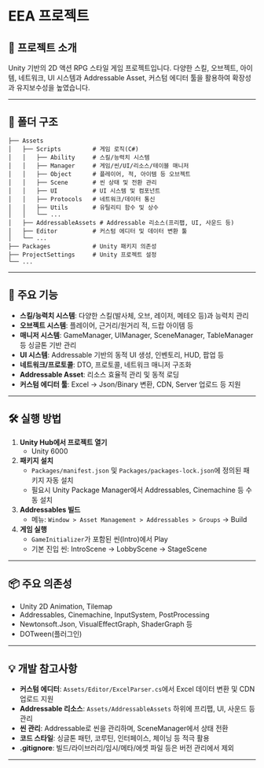 # EEA 프로젝트

## 📝 프로젝트 소개

Unity 기반의 2D 액션 RPG 스타일 게임 프로젝트입니다. 다양한 스킬, 오브젝트, 아이템, 네트워크, UI 시스템과 Addressable Asset, 커스텀 에디터 툴을 활용하여 확장성과 유지보수성을 높였습니다.

---

## 📁 폴더 구조

```
├── Assets
│   ├── Scripts         # 게임 로직(C#)
│   │   ├── Ability     # 스킬/능력치 시스템
│   │   ├── Manager     # 게임/씬/UI/리소스/테이블 매니저
│   │   ├── Object      # 플레이어, 적, 아이템 등 오브젝트
│   │   ├── Scene       # 씬 상태 및 전환 관리
│   │   ├── UI          # UI 시스템 및 컴포넌트
│   │   ├── Protocols   # 네트워크/데이터 통신
│   │   ├── Utils       # 유틸리티 함수 및 상수
│   │   └── ...
│   ├── AddressableAssets # Addressable 리소스(프리팹, UI, 사운드 등)
│   ├── Editor          # 커스텀 에디터 및 데이터 변환 툴
│   └── ...
├── Packages            # Unity 패키지 의존성
├── ProjectSettings     # Unity 프로젝트 설정
└── ...
```

---

## 🚀 주요 기능

- **스킬/능력치 시스템**: 다양한 스킬(발사체, 오브, 레이저, 메테오 등)과 능력치 관리
- **오브젝트 시스템**: 플레이어, 근거리/원거리 적, 드랍 아이템 등
- **매니저 시스템**: GameManager, UIManager, SceneManager, TableManager 등 싱글톤 기반 관리
- **UI 시스템**: Addressable 기반의 동적 UI 생성, 인벤토리, HUD, 팝업 등
- **네트워크/프로토콜**: DTO, 프로토콜, 네트워크 매니저 구조화
- **Addressable Asset**: 리소스 효율적 관리 및 동적 로딩
- **커스텀 에디터 툴**: Excel → Json/Binary 변환, CDN, Server 업로드 등 지원

---

## 🛠️ 실행 방법

1. **Unity Hub에서 프로젝트 열기**
   - Unity 6000
2. **패키지 설치**
   - `Packages/manifest.json` 및 `Packages/packages-lock.json`에 정의된 패키지 자동 설치
   - 필요시 Unity Package Manager에서 Addressables, Cinemachine 등 수동 설치
3. **Addressables 빌드**
   - 메뉴: `Window > Asset Management > Addressables > Groups` → Build
4. **게임 실행**
   - `GameInitializer`가 포함된 씬(Intro)에서 Play
   - 기본 진입 씬: IntroScene → LobbyScene → StageScene

---

## 📦 주요 의존성

- Unity 2D Animation, Tilemap
- Addressables, Cinemachine, InputSystem, PostProcessing
- Newtonsoft.Json, VisualEffectGraph, ShaderGraph 등
- DOTween(플러그인)

---

## 💡 개발 참고사항

- **커스텀 에디터**: `Assets/Editor/ExcelParser.cs`에서 Excel 데이터 변환 및 CDN 업로드 지원
- **Addressable 리소스**: `Assets/AddressableAssets` 하위에 프리팹, UI, 사운드 등 관리
- **씬 관리**: Addressable로 씬을 관리하며, SceneManager에서 상태 전환
- **코드 스타일**: 싱글톤 패턴, 코루틴, 인터페이스, 체이닝 등 적극 활용
- **.gitignore**: 빌드/라이브러리/임시/메타/에셋 파일 등은 버전 관리에서 제외

---
